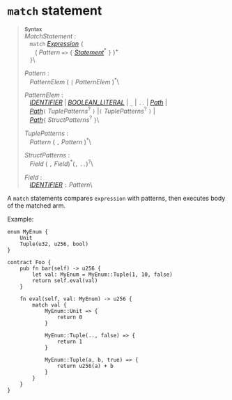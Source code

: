 # `match` statement


> **<sup>Syntax</sup>**\
> _MatchStatement_ :\
> &nbsp;&nbsp; `match` [_Expression_] `{`\
> &nbsp;&nbsp; &nbsp;&nbsp; ( _Pattern_ `=>` `{` [_Statement_]<sup>\*</sup> `}` )<sup>\+</sup>\
> &nbsp;&nbsp; `}`\
> 
> _Pattern_ : \
> &nbsp;&nbsp; _PatternElem_ ( `|` _PatternElem_ )<sup>*</sup>\
>
> _PatternElem_ : \
> &nbsp;&nbsp; [_IDENTIFIER_] | [_BOOLEAN_LITERAL_] | `_` |  `..` | [_Path_] \|\
> &nbsp;&nbsp; [_Path_]`(` _TuplePatterns_<sup>?</sup> `)` |`(` _TuplePatterns_<sup>?</sup> `)` \|\
> &nbsp;&nbsp; [_Path_]`{` _StructPatterns_<sup>?</sup> `}`\
> 
> _TuplePatterns_ : \
> &nbsp;&nbsp; _Pattern_ ( `,` _Pattern_ )<sup>\*</sup>\
>
> _StructPatterns_ : \
> &nbsp;&nbsp; _Field_ ( `,` _Field_)<sup>\*</sup>(`,` `..`)<sup>?</sup>\
>
> _Field_ : \
> &nbsp;&nbsp; [_IDENTIFIER_] `:` _Pattern_\


A `match` statements compares `expression` with patterns, then executes body of the matched arm.

Example:

```fe
enum MyEnum {
    Unit
    Tuple(u32, u256, bool)
}

contract Foo {
    pub fn bar(self) -> u256 {
        let val: MyEnum = MyEnum::Tuple(1, 10, false)
        return self.eval(val)
    }
    
    fn eval(self, val: MyEnum) -> u256 {
        match val {
            MyEnum::Unit => {
                return 0
            }
            
            MyEnum::Tuple(.., false) => {
                return 1
            }
            
            MyEnum::Tuple(a, b, true) => {
                return u256(a) + b
            }
        }
    }
}
```

[NEWLINE]: ../lexical_structure/tokens.md#newline
[_IDENTIFIER_]: ../lexical_structure/identifiers.md
[_Expression_]: ../expressions/index.md
[_Statement_]: ./index.md
[_Path_]: ../expressions/path.md
[_BOOLEAN_LITERAL_]: ../lexical_structure/tokens.md#boolean-literals
[struct]: ../items/structs.md
